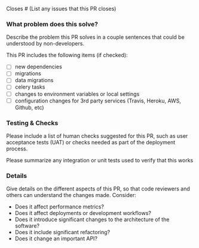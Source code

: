 Closes # (List any issues that this PR closes)

### What problem does this solve?

Describe the problem this PR solves in a couple sentences that could be understood by non-developers.

This PR includes the following items (if checked):
- [ ] new dependencies
- [ ] migrations
- [ ] data migrations
- [ ] celery tasks
- [ ] changes to environment variables or local settings
- [ ] configuration changes for 3rd party services (Travis, Heroku, AWS, Github, etc) 

### Testing & Checks

Please include a list of human checks suggested for this PR, such as user acceptance tests (UAT) or checks needed as part of the deployment process.

Please summarize any integration or unit tests used to verify that this works

### Details

Give details on the different aspects of this PR, so that code reviewers and others can understand the changes made. Consider:

- Does it affect performance metrics?
- Does it affect deployments or development workflows?
- Does it introduce significant changes to the architecture of the software?
- Does it include significant refactoring?
- Does it change an important API?
